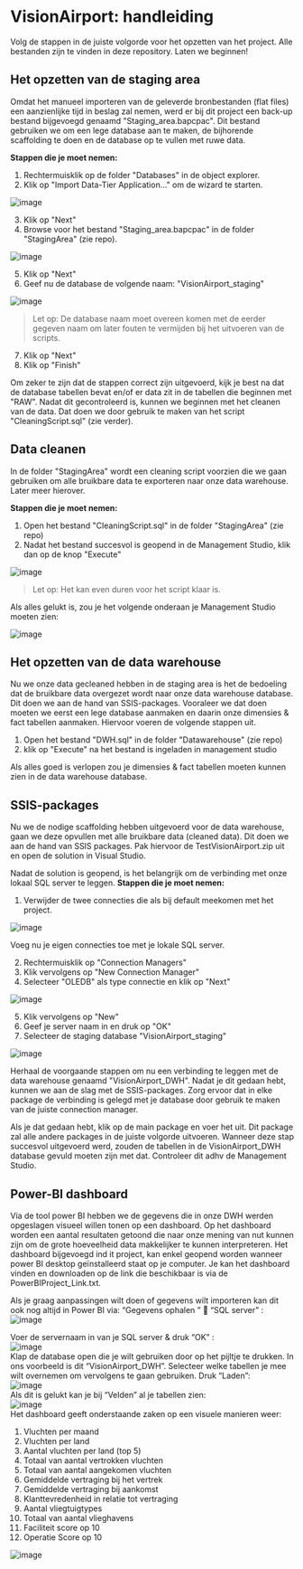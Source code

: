 # VisionAirport: handleiding

Volg de stappen in de juiste volgorde voor het opzetten van het project. Alle bestanden zijn te vinden in deze repository.
Laten we beginnen!

## Het opzetten van de staging area

Omdat het manueel importeren van de geleverde bronbestanden (flat files) een aanzienlijke tijd in beslag zal nemen, werd er bij dit project een back-up bestand bijgevoegd genaamd "Staging_area.bapcpac". Dit bestand gebruiken we om een lege database aan te maken, de bijhorende scaffolding te doen en de database op te vullen met ruwe data.

**Stappen die je moet nemen:**

1. Rechtermuisklik op de folder "Databases" in de object explorer.
2. Klik op "Import Data-Tier Application..." om de wizard te starten.
      
![image](https://user-images.githubusercontent.com/57638471/146682177-3ad72f0d-66c3-429c-aa1a-3bab344f7284.png)
   
3. Klik op "Next" 
4. Browse voor het bestand "Staging_area.bapcpac" in de folder "StagingArea" (zie repo).
      
![image](https://user-images.githubusercontent.com/57638471/146683177-a48c1de1-32e4-4c1c-b367-ab97a825d51d.png)

5. Klik op "Next"
6. Geef nu de database de volgende naam: "VisionAirport_staging"

![image](https://user-images.githubusercontent.com/57638471/146683257-0f0c7f75-7cb0-4b7b-80e3-4c11b63edff4.png)
 
   > Let op: De database naam moet overeen komen met de eerder gegeven naam om later fouten te vermijden bij het uitvoeren van de scripts. 

 7. Klik op "Next"
 8. Klik op "Finish"

Om zeker te zijn dat de stappen correct zijn uitgevoerd, kijk je best na dat de database tabellen bevat en/of er data zit in de tabellen die beginnen met "RAW".
Nadat dit gecontroleerd is, kunnen we beginnen met het cleanen van de data. Dat doen we door gebruik te maken van het script "CleaningScript.sql" (zie verder).

## Data cleanen

In de folder "StagingArea" wordt een cleaning script voorzien die we gaan gebruiken om alle bruikbare data te exporteren naar onze data warehouse. Later meer hierover.

**Stappen die je moet nemen:**

1. Open het bestand "CleaningScript.sql" in de folder "StagingArea" (zie repo)
2. Nadat het bestand succesvol is geopend in de Management Studio, klik dan op de knop "Execute"

![image](https://user-images.githubusercontent.com/57638471/146683865-1d2e6744-155a-4df7-a3df-0d6e8610bc64.png)

  > Let op: Het kan even duren voor het script klaar is.

Als alles gelukt is, zou je het volgende onderaan je Management Studio moeten zien:

![image](https://user-images.githubusercontent.com/57638471/146683949-93cf1a6a-c64c-4362-a95e-1984defb7e44.png)

## Het opzetten van de data warehouse

Nu we onze data gecleaned hebben in de staging area is het de bedoeling dat de bruikbare data overgezet wordt naar onze data warehouse database. Dit doen we aan de hand van SSIS-packages. Vooraleer we dat doen moeten we eerst een lege database aanmaken en daarin onze dimensies & fact tabellen aanmaken. Hiervoor voeren de volgende stappen uit.

1. Open het bestand "DWH.sql" in de folder "Datawarehouse" (zie repo)
2. klik op "Execute" na het bestand is ingeladen in management studio

Als alles goed is verlopen zou je dimensies & fact tabellen moeten kunnen zien in de data warehouse database.

## SSIS-packages

Nu we de nodige scaffolding hebben uitgevoerd voor de data warehouse, gaan we deze opvullen met alle bruikbare data (cleaned data). Dit doen we aan de hand van SSIS packages. Pak hiervoor de TestVisionAirport.zip uit en open de solution in Visual Studio.

Nadat de solution is geopend, is het belangrijk om de verbinding met onze lokaal SQL server te leggen.
**Stappen die je moet nemen:**

1. Verwijder de twee connecties die als bij default meekomen met het project.

![image](https://user-images.githubusercontent.com/57638471/146685526-4e30dc3a-fb7b-4aa1-beb1-1c58c5cae9c2.png)

Voeg nu je eigen connecties toe met je lokale SQL server.

2. Rechtermuisklik op "Connection Managers"
3. Klik vervolgens op "New Connection Manager"
4. Selecteer "OLEDB" als type connectie en klik op "Next"

![image](https://user-images.githubusercontent.com/57638471/146685854-76f33c8f-82b4-4b6c-b3e3-c7472235bde2.png)

5. Klik vervolgens op "New"
7. Geef je server naam in en druk op "OK"
8. Selecteer de staging database "VisionAirport_staging"

![image](https://user-images.githubusercontent.com/57638471/146685966-8235542c-a451-4172-b171-07e7ebab675d.png)

Herhaal de voorgaande stappen om nu een verbinding te leggen met de data warehouse genaamd "VisionAirport_DWH". Nadat je dit gedaan hebt, kunnen we aan de slag met de SSIS-packages. Zorg ervoor dat in elke package de verbinding is gelegd met je database door gebruik te maken van de juiste connection manager.

Als je dat gedaan hebt, klik op de main package en voer het uit. Dit package zal alle andere packages in de juiste volgorde uitvoeren. Wanneer deze stap succesvol uitgevoerd werd, zouden de tabellen in de VisionAirport_DWH database gevuld moeten zijn met dat. Controleer dit adhv de Management Studio.


## Power-BI dashboard
Via de tool power BI hebben we de gegevens die in onze DWH werden opgeslagen visueel willen tonen op een dashboard. Op het dashboard worden een aantal resultaten getoond die naar onze mening van nut kunnen zijn om de grote hoeveelheid data makkelijker te kunnen interpreteren. 
Het dashboard bijgevoegd ind it project, kan enkel geopend worden wanneer power BI desktop geïnstalleerd staat op je computer. Je kan het dashboard vinden en downloaden op de link die beschikbaar is via de PowerBIProject_Link.txt. 

Als je graag aanpassingen wilt doen of gegevens wilt importeren kan dit ook nog altijd in Power BI via: 
“Gegevens ophalen ”  “SQL server” : <br />
![image](https://user-images.githubusercontent.com/61239203/146779999-4a9207e7-1a32-4733-8cbe-f3ce2fa1b049.png)

Voer de servernaam in van je SQL server & druk “OK” :<br />
![image](https://user-images.githubusercontent.com/61239203/146780055-a491d0e6-9e2b-4242-a50e-89a506b9adc6.png)
<br />
Klap de database open die je wilt gebruiken door op het pijltje te drukken. In ons voorbeeld is dit “VisionAirport_DWH”. Selecteer welke tabellen je mee wilt overnemen om vervolgens te gaan gebruiken. Druk “Laden”:<br />
![image](https://user-images.githubusercontent.com/61239203/146780113-0a8bf882-9eea-43e4-91fa-59e17e209843.png)
<br />
Als dit is gelukt kan je bij “Velden” al je tabellen zien: <br />
![image](https://user-images.githubusercontent.com/61239203/146780163-614475d4-31e0-4b0a-981c-97a35e7b2063.png)
<br />
Het dashboard geeft onderstaande zaken op een visuele manieren weer: 
1.	Vluchten per maand
2.	Vluchten per land
3.	Aantal vluchten per land (top 5)
4.	Totaal van aantal vertrokken vluchten
5.	Totaal van aantal aangekomen vluchten
6.	Gemiddelde vertraging bij het vertrek
7.	Gemiddelde vertraging bij aankomst
8.	Klanttevredenheid in relatie tot vertraging
9.	Aantal vliegtuigtypes 
10.	Totaal van aantal vlieghavens 
11.	Faciliteit score op 10
12.	Operatie Score op 10

![image](https://user-images.githubusercontent.com/61239203/146784228-1b3f5214-e774-4557-8dc8-b9925b55960c.png)










